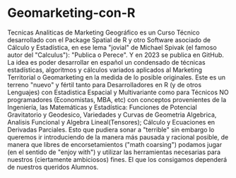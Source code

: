 # Geomarketing-con-R
Tecnicas Analiticas de Marketing Geográfico es un Curso Técnico desarrollado con el Package Spatial de R y otro Software asociado de Cálculo y Estadística, en ese lema "jovial"
 de Michael Spivak (el famoso autor del "Calculus"): "Publica o Perece". Y en 2023 se publica en GitHub.
La idea es poder desarrollar en español un condensado de técnicas estadísticas, algoritmos y cálculos variados aplicados al Marketing Territorial o Geomarketing en la medida de lo posible originales. Este es un terreno "nuevo" y fértil tanto para Desarrolladores en R (y de otros Lenguajes) con Estadistica Espacial y Multivariante como para Técnicos NO programadores (Economistas, MBA, etc) con conceptos provenientes de la Ingeniería, las Matemáticas y Estadística: Funciones de Potencial Gravitatorio y Geodesico, Variedades y Curvas de Geometria Algebrica, Analisis Funcional y Algebra Lineal(Tensores); Cálculo y Ecuaciones en Derivadas Parciales.
Esto que pudiera sonar a "terrible" sin embargo lo queremos ir introduciendo de la manera más pausada y racional posible, de manera que libres de encorsetamientos ("math coarsing") podamos jugar (en el sentido de "enjoy with") y utilizar las herramientas necesarias para nuestros (ciertamente ambiciosos) fines.
El que los consigamos dependerá de nuestros queridos Alumnos.

